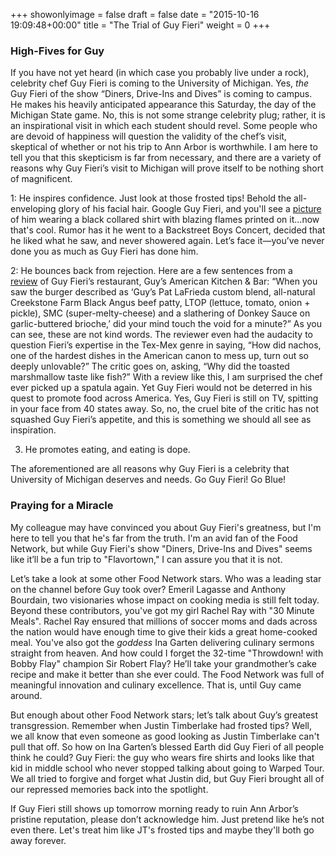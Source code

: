 +++
showonlyimage = false
draft = false
date = "2015-10-16 19:09:48+00:00"
title = "The Trial of Guy Fieri"
weight = 0
+++

### High-Fives for Guy


If you have not yet heard (in which case you probably live under a rock), celebrity chef Guy Fieri is coming to the University of Michigan. Yes, _the_ Guy Fieri of the show “Diners, Drive-Ins and Dives” is coming to campus. He makes his heavily anticipated appearance this Saturday, the day of the Michigan State game. No, this is not some strange celebrity plug; rather, it is an inspirational visit in which each student should revel. Some people who are devoid of happiness will question the validity of the chef’s visit, skeptical of whether or not his trip to Ann Arbor is worthwhile. I am here to tell you that this skepticism is far from necessary, and there are a variety of reasons why Guy Fieri’s visit to Michigan will prove itself to be nothing short of magnificent.

1: He inspires confidence. Just look at those frosted tips! Behold the all-enveloping glory of his facial hair. Google Guy Fieri, and you'll see a [picture](https://www.google.com/search?q=guy+fieri&source=lnms&tbm=isch&sa=X&ved=0CAcQ_AUoAWoVChMIlZL6p4DIyAIVDJeACh0HhgfI&biw=1440&bih=770#imgrc=LzbO762PGbpU7M%3A) of him wearing a black collared shirt with blazing flames printed on it...now that's cool. Rumor has it he went to a Backstreet Boys Concert, decided that he liked what he saw, and never showered again. Let’s face it—you’ve never done you as much as Guy Fieri has done him.

2: He bounces back from rejection. Here are a few sentences from a [review](http://www.nytimes.com/2012/11/14/dining/reviews/restaurant-review-guys-american-kitchen-bar-in-times-square.html) of Guy Fieri’s restaurant, Guy’s American Kitchen & Bar: “When you saw the burger described as ‘Guy’s Pat LaFrieda custom blend, all-natural Creekstone Farm Black Angus beef patty, LTOP (lettuce, tomato, onion + pickle), SMC (super-melty-cheese) and a slathering of Donkey Sauce on garlic-buttered brioche,’ did your mind touch the void for a minute?” As you can see, these are not kind words. The reviewer even had the audacity to question Fieri’s expertise in the Tex-Mex genre in saying, “How did nachos, one of the hardest dishes in the American canon to mess up, turn out so deeply unlovable?” The critic goes on, asking, “Why did the toasted marshmallow taste like fish?” With a review like this, I am surprised the chef ever picked up a spatula again. Yet Guy Fieri would not be deterred in his quest to promote food across America. Yes, Guy Fieri is still on TV, spitting in your face from 40 states away. So, no, the cruel bite of the critic has not squashed Guy Fieri’s appetite, and this is something we should all see as inspiration.

3) He promotes eating, and eating is dope.

The aforementioned are all reasons why Guy Fieri is a celebrity that University of Michigan deserves and needs. Go Guy Fieri! Go Blue!


### Praying for a Miracle


My colleague may have convinced you about Guy Fieri's greatness, but I'm here to tell you that he's far from the truth. I'm an avid fan of the Food Network, but while Guy Fieri's show "Diners, Drive-Ins and Dives" seems like it’ll be a fun trip to "Flavortown," I can assure you that it is not.

Let’s take a look at some other Food Network stars. Who was a leading star on the channel before Guy took over? Emeril Lagasse and Anthony Bourdain, two visionaries whose impact on cooking media is still felt today. Beyond these contributors, you've got my girl Rachel Ray with "30 Minute Meals". Rachel Ray ensured that millions of soccer moms and dads across the nation would have enough time to give their kids a great home-cooked meal. You've also got the _goddess_ Ina Garten delivering culinary sermons straight from heaven. And how could I forget the 32-time "Throwdown! with Bobby Flay" champion Sir Robert Flay? He’ll take your grandmother’s cake recipe and make it better than she ever could. The Food Network was full of meaningful innovation and culinary excellence. That is, until Guy came around.

But enough about other Food Network stars; let’s talk about Guy’s greatest transgression. Remember when Justin Timberlake had frosted tips? Well, we all know that even someone as good looking as Justin Timberlake can't pull that off. So how on Ina Garten’s blessed Earth did Guy Fieri of all people think he could? Guy Fieri: the guy who wears fire shirts and looks like that kid in middle school who never stopped talking about going to Warped Tour. We all tried to forgive and forget what Justin did, but Guy Fieri brought all of our repressed memories back into the spotlight.

If Guy Fieri still shows up tomorrow morning ready to ruin Ann Arbor’s pristine reputation, please don’t acknowledge him. Just pretend like he’s not even there. Let's treat him like JT's frosted tips and maybe they'll both go away forever.
